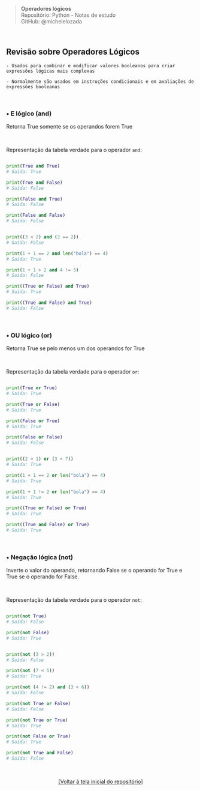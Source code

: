 > **Operadores lógicos**  
> Repositório: Python - Notas de estudo     
> GitHub: @michelelozada
&nbsp;
     
&nbsp;  
## Revisão sobre Operadores Lógicos
```
- Usados para combinar e modificar valores booleanos para criar expressões lógicas mais complexas

- Normalmente são usados em instruções condicionais e em avaliações de expressões booleanas
```

&nbsp;  

### • E lógico (and)
Retorna True somente se os operandos forem True

&nbsp;  

Representação da tabela verdade para o operador `and`:
```py

print(True and True) 
# Saída: True

print(True and False) 
# Saída: False

print(False and True) 
# Saída: False

print(False and False) 
# Saída: False
```

```py

print((3 < 2) and (2 == 2)) 
# Saída: False

print(1 + 1 == 2 and len("bola") == 4) 
# Saída: True

print(1 + 1 > 2 and 4 != 5) 
# Saída: False

print((True or False) and True) 
# Saída: True

print((True and False) and True) 
# Saída: False
```

&nbsp;  

### • OU lógico (or)
Retorna True se pelo menos um dos operandos for True

&nbsp;  

Representação da tabela verdade para o operador `or`:
```py

print(True or True) 
# Saída: True

print(True or False) 
# Saída: True

print(False or True) 
# Saída: True

print(False or False) 
# Saída: False
```

```py

print((2 > 1) or (3 < 7))  
# Saída: True

print(1 + 1 == 2 or len("bola") == 4) 
# Saída: True

print(1 + 1 != 2 or len("bola") == 4)
# Saída: True

print((True or False) or True) 
# Saída: True

print((True and False) or True) 
# Saída: True
```

&nbsp;  

### • Negação lógica (not)
Inverte o valor do operando, retornando False se o operando for True e True se o operando for False.

&nbsp;  

Representação da tabela verdade para o operador `not`:
```py

print(not True) 
# Saída: False

print(not False) 
# Saída: True
```

```py

print(not (3 > 2)) 
# Saída: False

print(not (7 < 5)) 
# Saída: True

print(not (4 != 2) and (3 < 6)) 
# Saída: False

print(not True or False) 
# Saída: False

print(not True or True) 
# Saída: True

print(not False or True) 
# Saída: True

print(not True and False) 
# Saída: False
```

&nbsp;

<div align="center">
<a href="https://github.com/michelelozada/Python-Study-Notes">[Voltar à tela inicial do repositório]</a>
</div>